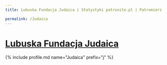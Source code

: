 ```yaml
---
title: Lubuska Fundacja Judaica | Statystyki patronite.pl | Patromierz

permalink: /Judaica
---
```


# [Lubuska Fundacja Judaica](https://patronite.pl/Judaica)

{% include profile.md name="Judaica" prefix="j" %}
